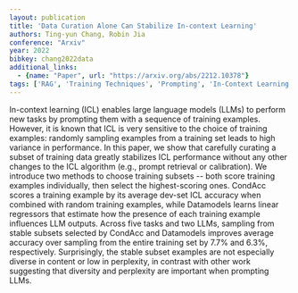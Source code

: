 ```yaml
---
layout: publication
title: 'Data Curation Alone Can Stabilize In-context Learning'
authors: Ting-yun Chang, Robin Jia
conference: "Arxiv"
year: 2022
bibkey: chang2022data
additional_links:
  - {name: "Paper", url: "https://arxiv.org/abs/2212.10378"}
tags: ['RAG', 'Training Techniques', 'Prompting', 'In-Context Learning']
---
```

In-context learning (ICL) enables large language models (LLMs) to perform new
tasks by prompting them with a sequence of training examples. However, it is
known that ICL is very sensitive to the choice of training examples: randomly
sampling examples from a training set leads to high variance in performance. In
this paper, we show that carefully curating a subset of training data greatly
stabilizes ICL performance without any other changes to the ICL algorithm
(e.g., prompt retrieval or calibration). We introduce two methods to choose
training subsets -- both score training examples individually, then select the
highest-scoring ones. CondAcc scores a training example by its average dev-set
ICL accuracy when combined with random training examples, while Datamodels
learns linear regressors that estimate how the presence of each training
example influences LLM outputs. Across five tasks and two LLMs, sampling from
stable subsets selected by CondAcc and Datamodels improves average accuracy
over sampling from the entire training set by 7.7% and 6.3%, respectively.
Surprisingly, the stable subset examples are not especially diverse in content
or low in perplexity, in contrast with other work suggesting that diversity and
perplexity are important when prompting LLMs.

